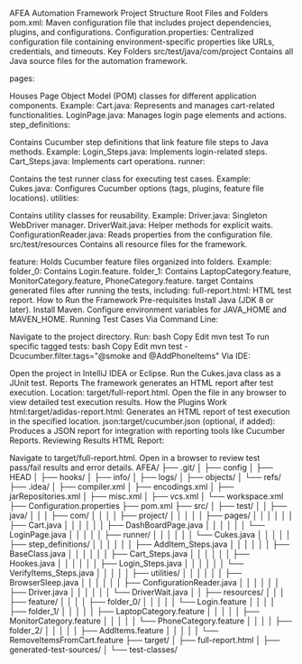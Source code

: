 AFEA Automation Framework
Project Structure
Root Files and Folders
pom.xml: Maven configuration file that includes project dependencies, plugins, and configurations.
Configuration.properties: Centralized configuration file containing environment-specific properties like URLs, credentials, and timeouts.
Key Folders
src/test/java/com/project
Contains all Java source files for the automation framework.

pages:

Houses Page Object Model (POM) classes for different application components.
Example:
Cart.java: Represents and manages cart-related functionalities.
LoginPage.java: Manages login page elements and actions.
step_definitions:

Contains Cucumber step definitions that link feature file steps to Java methods.
Example:
Login_Steps.java: Implements login-related steps.
Cart_Steps.java: Implements cart operations.
runner:

Contains the test runner class for executing test cases.
Example:
Cukes.java: Configures Cucumber options (tags, plugins, feature file locations).
utilities:

Contains utility classes for reusability.
Example:
Driver.java: Singleton WebDriver manager.
DriverWait.java: Helper methods for explicit waits.
ConfigurationReader.java: Reads properties from the configuration file.
src/test/resources
Contains all resource files for the framework.

feature:
Holds Cucumber feature files organized into folders.
Example:
folder_0: Contains Login.feature.
folder_1: Contains LaptopCategory.feature, MonitorCategory.feature, PhoneCategory.feature.
target
Contains generated files after running the tests, including:
full-report.html: HTML test report.
How to Run the Framework
Pre-requisites
Install Java (JDK 8 or later).
Install Maven.
Configure environment variables for JAVA_HOME and MAVEN_HOME.
Running Test Cases
Via Command Line:

Navigate to the project directory.
Run:
bash
Copy
Edit
mvn test
To run specific tagged tests:
bash
Copy
Edit
mvn test -Dcucumber.filter.tags="@smoke and @AddPhoneItems"
Via IDE:

Open the project in IntelliJ IDEA or Eclipse.
Run the Cukes.java class as a JUnit test.
Reports
The framework generates an HTML report after test execution.
Location: target/full-report.html.
Open the file in any browser to view detailed test execution results.
How the Plugins Work
html:target/adidas-report.html:
Generates an HTML report of test execution in the specified location.
json:target/cucumber.json (optional, if added):
Produces a JSON report for integration with reporting tools like Cucumber Reports.
Reviewing Results
HTML Report:

Navigate to target/full-report.html.
Open in a browser to review test pass/fail results and error details.
AFEA/
├── .git/
│   ├── config
│   ├── HEAD
│   ├── hooks/
│   ├── info/
│   ├── logs/
│   ├── objects/
│   └── refs/
├── .idea/
│   ├── compiler.xml
│   ├── encodings.xml
│   ├── jarRepositories.xml
│   ├── misc.xml
│   ├── vcs.xml
│   └── workspace.xml
├── Configuration.properties
├── pom.xml
├── src/
│   ├── test/
│   │   ├── java/
│   │   │   ├── com/
│   │   │   │   ├── project/
│   │   │   │   │   ├── pages/
│   │   │   │   │   │   ├── Cart.java
│   │   │   │   │   │   ├── DashBoardPage.java
│   │   │   │   │   │   └── LoginPage.java
│   │   │   │   │   ├── runner/
│   │   │   │   │   │   └── Cukes.java
│   │   │   │   │   ├── step_definitions/
│   │   │   │   │   │   ├── AddItem_Steps.java
│   │   │   │   │   │   ├── BaseClass.java
│   │   │   │   │   │   ├── Cart_Steps.java
│   │   │   │   │   │   ├── Hookes.java
│   │   │   │   │   │   ├── Login_Steps.java
│   │   │   │   │   │   └── VerifyItems_Steps.java
│   │   │   │   │   ├── utilities/
│   │   │   │   │   │   ├── BrowserSleep.java
│   │   │   │   │   │   ├── ConfigurationReader.java
│   │   │   │   │   │   ├── Driver.java
│   │   │   │   │   │   └── DriverWait.java
│   │   ├── resources/
│   │   │   ├── feature/
│   │   │   │   ├── folder_0/
│   │   │   │   │   └── Login.feature
│   │   │   │   ├── folder_1/
│   │   │   │   │   ├── LaptopCategory.feature
│   │   │   │   │   ├── MonitorCategory.feature
│   │   │   │   │   └── PhoneCategory.feature
│   │   │   │   ├── folder_2/
│   │   │   │   │   ├── AddItems.feature
│   │   │   │   │   └── RemoveItemsFromCart.feature
├── target/
│   ├── full-report.html
│   ├── generated-test-sources/
│   └── test-classes/

